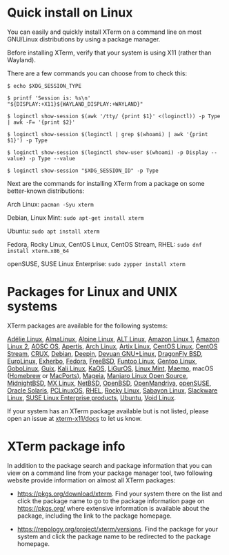 <!-- 
// top menu
// 'Install'
// _'Package' = this page
// _'xterm.tar.gz'
-->

# Quick install on Linux

You can easily and quickly install XTerm on a command line on most GNU/Linux distributions by using a package manager.

Before installing XTerm, verify that your system is using X11 (rather than Wayland).

There are a few commands you can choose from to check this:

`$ echo $XDG_SESSION_TYPE`

`$ printf 'Session is: %s\n' "${DISPLAY:+X11}${WAYLAND_DISPLAY:+WAYLAND}"`

`$ loginctl show-session $(awk '/tty/ {print $1}' <(loginctl)) -p Type | awk -F= '{print $2}'`

`$ loginctl show-session $(loginctl | grep $(whoami) | awk '{print $1}') -p Type`

`$ loginctl show-session $(loginctl show-user $(whoami) -p Display --value) -p Type --value`

`$ loginctl show-session "$XDG_SESSION_ID" -p Type`

<!--
Also $ echo $WAYLAND_DISPLAY (prints nothing if Wayland is not used)
Source for thee above commands:
https://unix.stackexchange.com/questions/202891/how-to-know-whether-wayland-or-x11-is-being-used/371164#371164
-->

Next are the commands for installing XTerm from a package on some better-known distributions:

Arch Linux: `pacman -Syu xterm`
<!-- source: https://bbs.archlinux.org/viewtopic.php?id=242823 -->

Debian, Linux Mint: `sudo apt-get install xterm`
<!-- https://www.debian.org/releases/ and [APT](https://packages.debian.org/sid/apt) -->

Ubuntu: `sudo apt install xterm`

Fedora, Rocky Linux, CentOS Linux, CentOS Stream, RHEL: `sudo dnf install xterm.x86_64`

openSUSE, SUSE Linux Enterprise: `sudo zypper install xterm`

# Packages for Linux and UNIX systems

XTerm packages are available for the following systems:

[Adélie Linux](https://www.adelielinux.org/), [AlmaLinux](https://almalinux.org/), [Alpine Linux](https://www.alpinelinux.org/), [ALT Linux](https://en.altlinux.org/), [Amazon Linux 1](https://aws.amazon.com/amazon-linux-ami/), [Amazon Linux 2](https://aws.amazon.com/amazon-linux-2/), [AOSC OS](https://aosc.io/), [Apertis](https://www.apertis.org/), [Arch Linux](https://archlinux.org/), [Artix Linux](https://artixlinux.org/), [CentOS Linux](https://www.centos.org/centos-linux/), [CentOS Stream](https://www.centos.org/centos-stream/), [CRUX](https://crux.nu/), [Debian](https://www.debian.org/), [Deepin](https://www.deepin.org/index/zh), [Devuan GNU+Linux](https://www.devuan.org/), [DragonFly BSD](https://www.dragonflybsd.org/), [EuroLinux](https://en.euro-linux.com/), [Exherbo](https://exherbo.org/), [Fedora](https://getfedora.org/), [FreeBSD](https://www.freebsd.org/), [Funtoo Linux](https://www.funtoo.org), [Gentoo Linux](https://www.gentoo.org/), [GoboLinux](https://gobolinux.org/), [Guix](https://guix.gnu.org/), [Kali Linux](https://www.kali.org/), [KaOS](https://kaosx.us/), [LiGurOS](https://liguros.gitlab.io/), [Linux Mint](https://www.linuxmint.com/), [Maemo](maemo.org/), macOS ([Homebrew](https://brew.sh/) or [MacPorts](https://www.macports.org/)), [Mageia](https://www.mageia.org/en/), [Manjaro Linux Open Source](https://manjaro.org/), [MidnightBSD](http://www.midnightbsd.org/), [MX Linux](https://mxlinux.org/), [NetBSD](https://netbsd.org/), [OpenBSD](https://www.openbsd.org/), [OpenMandriva](https://www.openmandriva.org/), [openSUSE](https://www.opensuse.org/), [Oracle Solaris](https://www.oracle.com/solaris/), [PCLinuxOS](https://www.pclinuxos.com/), [RHEL](https://www.redhat.com/en/technologies/linux-platforms/enterprise-linux), [Rocky Linux](https://rockylinux.org/), [Sabayon Linux](https://www.sabayon.org/), [Slackware Linux](http://www.slackware.com/), [SUSE Linux Enterprise products](https://www.suse.com/products/), [Ubuntu](https://ubuntu.com/server/docs/package-management/), [Void Linux](https://voidlinux.org/).

<!-- resume https://repology.org/project/xterm/versions at N, then double-check all entries -->

If your system has an XTerm package available but is not listed, please open an issue at [xterm-x11/docs](https://github.com/xterm-x11/docs/issues) to let us know.

# XTerm package info

In addition to the package search and package information that you can view on a command line from your package manager tool, two following website provide information on almost all XTerm packages:

* https://pkgs.org/download/xterm. Find your system there on the list and click the package name to go to the package information page on https://pkgs.org/ where extensive information is available about the package, including the link to the package homepage.

* https://repology.org/project/xterm/versions. Find the package for your system and click the package name to be redirected to the package homepage.
